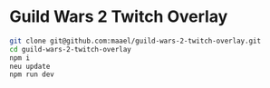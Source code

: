 # Guild Wars 2 Twitch Overlay

```sh
git clone git@github.com:maael/guild-wars-2-twitch-overlay.git
cd guild-wars-2-twitch-overlay
npm i
neu update
npm run dev
```
